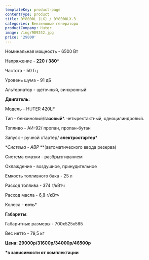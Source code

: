 ```yaml
---
templateKey: product-page
contentType: product
title: DY8000L (LX) / DY8000LX-3
categories: Бензиновые генераторы
productCompany: Huter
image: /img/989242.jpg
price: '29000'
---
```

Номинальная мощность - 6500 Вт

Напряжение - **220 / 380***

Частота - 50 Гц

Уровень шума - 91 дБ

Альтернатор - щеточный, синхронный

**Двигатель:**

Модель - HUTER 420LF

Тип - бензиновый/**газовый***. четырехтактный, одноцилиндровый.

Топливо - АИ-92/ пропан, пропан-бутан

Запуск - ручной стартер/ **электростартер***

**Система - АВР* **(автоматического ввода резерва)

Система смазки - разбрызгиванием

Охлаждение - воздушное, принудительное

Емкость топливного бака - 25 л

Расход топлива - 374 г/кВтч

Расход масла - 6,8 г/кВтч

Колеса - **есть***

**Габариты:**

Габаритные размеры - 700х525х565

Вес нетто - 79,5 кг

**Цена: 29000р/31600р/34000p/46500p**

**\*в зависимости от комплектации**
